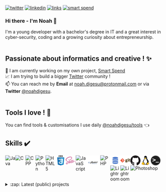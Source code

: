 [![twitter](https://img.shields.io/badge/twitter-@noahdigesu-orange)](https://www.twitter.com/noahdigesu)
[![linkedin](https://img.shields.io/badge/linkedin-@noahdigesu-orange)](https://www.linkedin.com/in/noahdigesu)
[![links](https://img.shields.io/badge/links-noahdigesu.com/links-orange)](https://www.noahdigesu.com/links)
[![smart spend](https://img.shields.io/badge/smart_spend-@smartspend_app-green)](https://twitter.com/smartspend_app/)<br>

### Hi there - I'm Noah :wave:
I'm a young developer with a bachelor's degree in IT and a great interest in cyber-security, coding and a growing curiosity about entrepreneurship.<br><br>

## Passionate about informatics and creative ! ✨
  🤑 I am currently working on my own project, [Smart Spend](https://twitter.com/smartspend_app/)  
  📈 I am trying to build a bigger [Twitter](https://www.twitter.com/noahdigesu) community !  
  📫 You can reach me by **Email** at [noah.digesu@protonmail.com](mailto:noah.digesu@protonmail.com) or via **Twitter** [@noahdigesu](https://twitter.com/noahdigesu).<br><br>
  
## Tools I love ! 🤩
You can find tools & customisations I use daily [@noahdigesu/tools](https://github.com/noahdigesu/tools/) 👈

## Skills ✔️
<img align="left" alt="Java" width="32px" src="https://raw.githubusercontent.com/abranhe/programming-languages-logos/master/src/java/java_32x32.png" />
<img align="left" alt="C" width="32px" src="https://raw.githubusercontent.com/abranhe/programming-languages-logos/master/src/c/c_32x32.png" />
<img align="left" alt="CPP" width="32px" src="https://raw.githubusercontent.com/abranhe/programming-languages-logos/master/src/cpp/cpp_32x32.png" />
<img align="left" alt="Python" width="32px" src="https://raw.githubusercontent.com/abranhe/programming-languages-logos/master/src/python/python_32x32.png" />
<img align="left" alt="HTML5" width="32px" src="https://raw.githubusercontent.com/abranhe/programming-languages-logos/master/src/html/html_32x32.png" />
<img align="left" alt="CSS3" width="32px" src="https://raw.githubusercontent.com/github/explore/80688e429a7d4ef2fca1e82350fe8e3517d3494d/topics/css/css.png" />
<img align="left" alt="Sass" width="32px" src="https://raw.githubusercontent.com/github/explore/80688e429a7d4ef2fca1e82350fe8e3517d3494d/topics/sass/sass.png" />
<img align="left" alt="JavaScript" width="32px" src="https://raw.githubusercontent.com/abranhe/programming-languages-logos/master/src/javascript/javascript_32x32.png" />
<img align="left" alt="Jquery" width="46px" src="https://raw.githubusercontent.com/github/explore/80688e429a7d4ef2fca1e82350fe8e3517d3494d/topics/jquery/jquery.png" />
<img align="left" alt="PHP" width="32px" src="https://raw.githubusercontent.com/abranhe/programming-languages-logos/master/src/php/php_32x32.png" />
<img align="left" alt="SQL" width="32px" src="https://raw.githubusercontent.com/github/explore/80688e429a7d4ef2fca1e82350fe8e3517d3494d/topics/sql/sql.png" />
<img align="left" alt="Git" width="32px" src="https://raw.githubusercontent.com/github/explore/80688e429a7d4ef2fca1e82350fe8e3517d3494d/topics/git/git.png" />
<img align="left" alt="GitHub" width="32px" src="https://raw.githubusercontent.com/github/explore/78df643247d429f6cc873026c0622819ad797942/topics/github/github.png" />
<img align="left" alt="Linux" width="32px" src="https://raw.githubusercontent.com/github/explore/80688e429a7d4ef2fca1e82350fe8e3517d3494d/topics/linux/linux.png" />
<img align="left" alt="Terminal" width="32px" src="https://raw.githubusercontent.com/github/explore/80688e429a7d4ef2fca1e82350fe8e3517d3494d/topics/terminal/terminal.png" />
<img alt="Photoshop" width="32px" src="https://upload.wikimedia.org/wikipedia/commons/thumb/a/af/Adobe_Photoshop_CC_icon.svg/1200px-Adobe_Photoshop_CC_icon.svg.png" />
<img align="left" alt="Lightroom" width="32px" src="https://upload.wikimedia.org/wikipedia/commons/thumb/b/b6/Adobe_Photoshop_Lightroom_CC_logo.svg/1200px-Adobe_Photoshop_Lightroom_CC_logo.svg.png" />
<img align="left" alt="Lightroom" width="32px" src="https://img.favpng.com/25/14/4/figma-user-interface-design-designer-logo-png-favpng-dtBqP6sV3PhEQ2AfU73dHpCwR.jpg" /><br><br><br>

<details>
  <summary>:zap: Latest (public) projects</summary>
  
<!--START_SECTION:activity-->
1. [Bitwarden desktop](https://github.com/noahdigesu/bitwarden-desktop) - Have access to your passwords without having to launch your browser and wait for everything to load !
2. [Safr](https://noahdigesu.com/projects/safr/) - Easily download firefox extensions for your browser to keep you away from online harm.
3. [Repst.it](https://noahdigesu.com/projects/repst.it/) - Ever wanted to repost Instagram pictures without being harrased by adds ?
4. [Brick breaker](https://noahdigesu.com/projects/brickbreaker/) - A brick breaker game made entirely from pure JavaScript.
5. [The smart linguist](https://noahdigesu.com/projects/duonono/) - A duolingo inspired game.
<!--END_SECTION:activity-->

</details>
